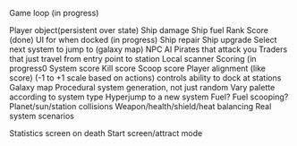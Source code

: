 Game loop (in progress)

Player object(persistent over state)
 Ship damage
 Ship fuel
 Rank
 Score (done)
UI for when docked (in progress)
 Ship repair
 Ship upgrade
 Select next system to jump to (galaxy map)
NPC AI
 Pirates that attack you
 Traders that just travel from entry point to station
Local scanner
Scoring (in progress0
 System score
 Kill score
 Scoop score
Player alignment (like score)
 (-1 to +1 scale based on actions)
 controls ability to dock at stations
Galaxy map
Procedural system generation, not just random
 Vary palette according to system type
Hyperjump to a new system
Fuel?
Fuel scooping?
Planet/sun/station collisions
Weapon/health/shield/heat balancing
Real system scenarios 

Statistics screen on death
Start screen/attract mode

